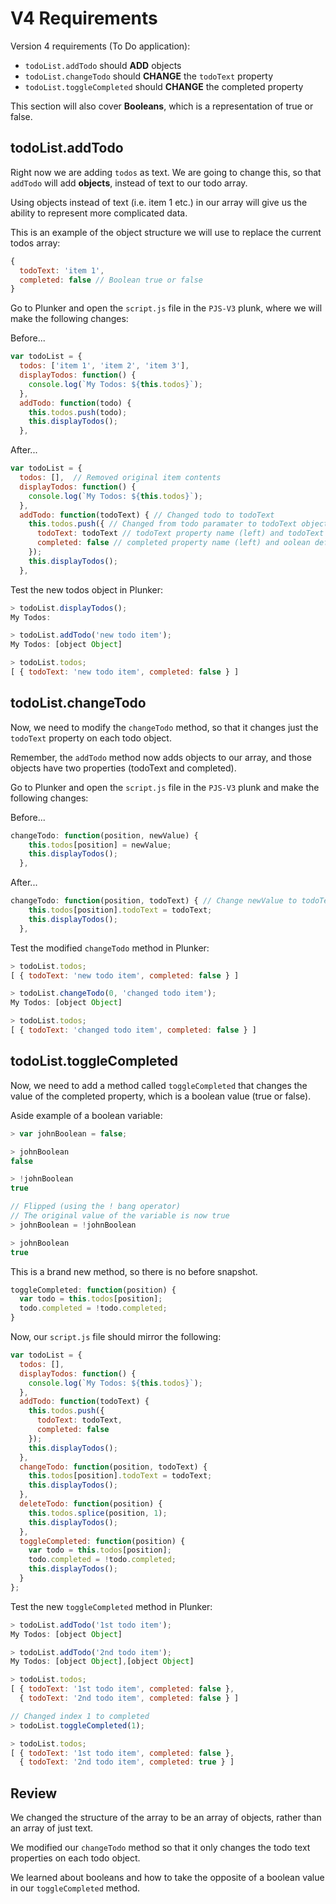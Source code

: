 # V4 Requirements
Version 4 requirements (To Do application):  

- `todoList.addTodo` should **ADD** objects  
- `todoList.changeTodo` should **CHANGE** the `todoText` property  
- `todoList.toggleCompleted` should **CHANGE** the completed property  

This section will also cover **Booleans**, which is a representation of true or false.  


## todoList.addTodo
Right now we are adding `todos` as text. We are going to change this, so that `addTodo` will add **objects**, instead of text to our todo array.  

Using objects instead of text (i.e. item 1 etc.) in our array will give us the ability to represent more complicated data.  

This is an example of the object structure we will use to replace the current todos array:  

```javascript
{
  todoText: 'item 1',
  completed: false // Boolean true or false
}
```

Go to Plunker and open the `script.js` file in the `PJS-V3` plunk, where we will make the following changes:  

Before...  
```javascript
var todoList = {
  todos: ['item 1', 'item 2', 'item 3'],
  displayTodos: function() {
    console.log(`My Todos: ${this.todos}`);
  },
  addTodo: function(todo) {
    this.todos.push(todo);
    this.displayTodos();
  },
```

After...  
```javascript
var todoList = {
  todos: [],  // Removed original item contents
  displayTodos: function() {
    console.log(`My Todos: ${this.todos}`);
  },
  addTodo: function(todoText) { // Changed todo to todoText
    this.todos.push({ // Changed from todo paramater to todoText object
      todoText: todoText // todoText property name (left) and todoText parameter
      completed: false // completed property name (left) and oolean default to false
    });
    this.displayTodos();
  },
```

Test the new todos object in Plunker:  
```javascript
> todoList.displayTodos();
My Todos:

> todoList.addTodo('new todo item');
My Todos: [object Object]

> todoList.todos;
[ { todoText: 'new todo item', completed: false } ]
```


## todoList.changeTodo
Now, we need to modify the `changeTodo` method, so that it changes just the `todoText` property on each todo object.  

Remember, the `addTodo` method now adds objects to our array, and those objects have two properties (todoText and completed).  

Go to Plunker and open the `script.js` file in the `PJS-V3` plunk and make the following changes:  

Before...  
```javascript
changeTodo: function(position, newValue) {
    this.todos[position] = newValue;
    this.displayTodos();
  },
```

After...  
```javascript
changeTodo: function(position, todoText) { // Change newValue to todoText
    this.todos[position].todoText = todoText;
    this.displayTodos();
  },
```

Test the modified `changeTodo` method in Plunker:  
```javascript
> todoList.todos;
[ { todoText: 'new todo item', completed: false } ]

> todoList.changeTodo(0, 'changed todo item');
My Todos: [object Object]

> todoList.todos;
[ { todoText: 'changed todo item', completed: false } ]
```


## todoList.toggleCompleted
Now, we need to add a method called `toggleCompleted` that changes the value of the completed property, which is a boolean value (true or false).  

Aside example of a boolean variable:  
```javascript
> var johnBoolean = false;

> johnBoolean
false

> !johnBoolean
true

// Flipped (using the ! bang operator)
// The original value of the variable is now true
> johnBoolean = !johnBoolean 

> johnBoolean
true
```

This is a brand new method, so there is no before snapshot.  
```javascript
toggleCompleted: function(position) {
  var todo = this.todos[position];
  todo.completed = !todo.completed;
}
```

Now, our `script.js` file should mirror the following:  
```javascript
var todoList = {
  todos: [],
  displayTodos: function() {
    console.log(`My Todos: ${this.todos}`);
  },
  addTodo: function(todoText) {
    this.todos.push({
      todoText: todoText,
      completed: false
    });
    this.displayTodos();
  },
  changeTodo: function(position, todoText) {
    this.todos[position].todoText = todoText;
    this.displayTodos();
  },
  deleteTodo: function(position) {
    this.todos.splice(position, 1);
    this.displayTodos();
  },
  toggleCompleted: function(position) {
    var todo = this.todos[position];
    todo.completed = !todo.completed;
    this.displayTodos();
  }
};
```

Test the new `toggleCompleted` method in Plunker:  
```javascript
> todoList.addTodo('1st todo item');
My Todos: [object Object]

> todoList.addTodo('2nd todo item');
My Todos: [object Object],[object Object]

> todoList.todos;
[ { todoText: '1st todo item', completed: false },
  { todoText: '2nd todo item', completed: false } ]

// Changed index 1 to completed
> todoList.toggleCompleted(1);

> todoList.todos;
[ { todoText: '1st todo item', completed: false },
  { todoText: '2nd todo item', completed: true } ]
```


## Review
We changed the structure of the array to be an array of objects, rather than an array of just text.  

We modified our `changeTodo` method so that it only changes the todo text properties on each todo object.  

We learned about booleans and how to take the opposite of a boolean value in our `toggleCompleted` method.  
